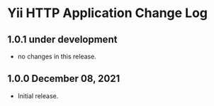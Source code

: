 # Yii HTTP Application Change Log

## 1.0.1 under development

- no changes in this release.

## 1.0.0 December 08, 2021

- Initial release.